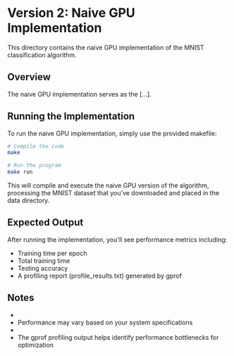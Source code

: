 # Version 2: Naive GPU Implementation

This directory contains the naive GPU implementation of the MNIST classification algorithm.

## Overview

The naive GPU implementation serves as the [...].

## Running the Implementation

To run the naive GPU implementation, simply use the provided makefile:

```bash
# Compile the code
make

# Run the program
make run
```

This will compile and execute the naive GPU version of the algorithm, processing the MNIST dataset that you've downloaded and placed in the data directory.

## Expected Output

After running the implementation, you'll see performance metrics including:
- Training time per epoch
- Total training time
- Testing accuracy
- A profiling report (profile_results.txt) generated by gprof

## Notes

- 
- Performance may vary based on your system specifications
- 
- The gprof profiling output helps identify performance bottlenecks for optimization